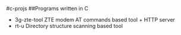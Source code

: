 #c-projs
##Programs written in C
* 3g-zte-tool ZTE modem AT commands based tool + HTTP server
* rt-u Directory structure scanning based tool
